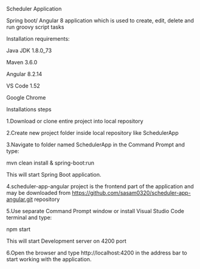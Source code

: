 Scheduler Application

Spring boot/ Angular 8 application which is used to create, edit, delete and run groovy script tasks

Installation requirements:

Java JDK 1.8.0_73

Maven 3.6.0

Angular 8.2.14

VS Code 1.52

Google Chrome

Installations steps

1.Download or clone entire project into local repository

2.Create new project folder inside local repository like SchedulerApp

3.Navigate to folder named SchedulerApp in the Command Prompt and type: 

  mvn clean install & spring-boot:run 
  
  This will start Spring Boot application.

4.scheduler-app-angular project is the frontend part of the application and may be downloaded from https://github.com/sasam0320/scheduler-app-angular.git repository

5.Use separate Command Prompt window or install Visual Studio Code terminal and type:
 
  npm start 
  
  This will start Development server on 4200 port

6.Open the browser and type http://localhost:4200 in the address bar to start working with the application.
